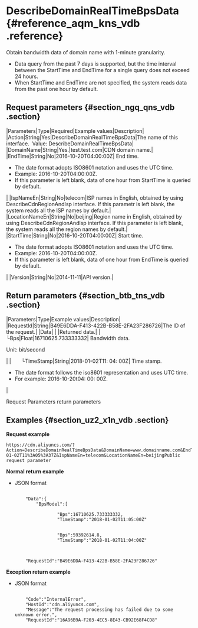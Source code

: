 # DescribeDomainRealTimeBpsData {#reference_aqm_kns_vdb .reference}

Obtain bandwidth data of domain name with 1-minute granularity.

-   Data query from the past 7 days is supported, but the time interval between the StartTime and EndTime for a single query does not exceed 24 hours.
-   When StartTime and EndTime are not specified, the system reads data from the past one hour by default.

## Request parameters {#section_ngq_qns_vdb .section}

|Parameters|Type|Required|Example values|Description|
|Action|String|Yes|DescribeDomainRealTimeBpsData|The name of this interface.  Value: DescribeDomainRealTimeBpsData|
|DomainName|String|Yes.|test.test.com|CDN domain name.|
|EndTime|String|No|2016-10-20T04:00:00Z| End time.

 -   The date format adopts ISO8601 notation and uses the UTC time.
-   Example: 2016-10-20T04:00:00Z.
-   If this parameter is left blank, data of one hour from StartTime is queried by default.

 |
|IspNameEn|String|No|telecom|ISP names in English, obtained by using DescribeCdnRegionAndIsp interface. If this parametr is left blank, the system reads all the ISP names by default.|
|LocationNameEn|String|No|beijing|Region name in English, obtained by using DescribeCdnRegionAndIsp interface. If this parameter is left blank, the system reads all the region names by default.|
|StartTime|String|No|2016-10-20T04:00:00Z| Start time.

 -   The date format adopts ISO8601 notation and uses the UTC time.
-   Example: 2016-10-20T04:00:00Z.
-   If this parameter is left blank, data of one hour from EndTime is queried by default.

 |
|Version|String|No|2014-11-11|API version.|

## Return parameters {#section_btb_tns_vdb .section}

|Parameters|Type|Example values|Description|
|RequestId|String|B49E6DDA-F413-422B-B58E-2FA23F286726|The ID of the request.|
|Data| | |Returned data.|
|  └Bps|Float|16710625.733333332| Bandwidth data.

 Unit: bit/second

 |
|  └TimeStamp|String|2018-01-02T11: 04: 00Z| Time stamp.

 -   The date format follows the iso8601 representation and uses UTC time.
-   For example: 2016-10-20t04: 00: 00Z.

 |

Request Parameters return parameters

## Examples {#section_uz2_x1n_vdb .section}

**Request example**

```
https://cdn.aliyuncs.com/?Action=DescribeDomainRealTimeBpsData&DomainName=www.domainname.com&EndTime=2018-01-02T11%3A05%3A37Z&IspNameEn=telecom&LocationNameEn=beijingPublic request parameter
```

**Normal return example**

-   JSON format

    ```
    
        "Data":{
            "BpsModel":[
                
                    "Bps":16710625.733333332,
                    "TimeStamp":"2018-01-02T11:05:00Z"
                
                
                    "Bps":59392614.8,
                    "TimeStamp":"2018-01-02T11:04:00Z"
                
            
        
        "RequestId":"B49E6DDA-F413-422B-B58E-2FA23F286726"
    
    ```


**Exception return example**

-   JSON format

    ```
    
        "Code":"InternalError",
        "HostId":"cdn.aliyuncs.com",
        "Message":"The request processing has failed due to some unknown error.",
        "RequestId":"16A96B9A-F203-4EC5-8E43-CB92E68F4CD8"
    
    ```


